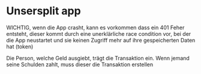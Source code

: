 # Unsersplit app

WICHTIG, wenn die App crasht, kann es vorkommen dass ein 401 Feher entsteht, dieser kommt durch eine unerklärliche race condition vor, bei der die App neustartet und sie keinen Zugriff mehr auf ihre gespeicherten Daten hat (token)



Die Person, welche Geld ausgiebt, trägt die Transaktion ein.
Wenn jemand seine Schulden zahlt, muss dieser die Transaktion erstellen